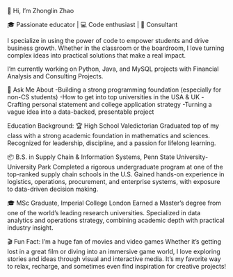 👋 Hi, I’m Zhonglin Zhao

🎓 Passionate educator | 💻 Code enthusiast | 🧠 Consultant

I specialize in using the power of code to empower students and drive business growth. Whether in the classroom or the boardroom, I love turning complex ideas into practical solutions that make a real impact.

I’m currently working on Python, Java, and MySQL projects with Financial Analysis and Consulting Projects.

💬 Ask Me About
-Building a strong programming foundation (especially for non-CS students)
-How to get into top universities in the USA & UK
-Crafting personal statement and college application strategy
-Turning a vague idea into a data-backed, presentable project
 
Education Background:
🏆 High School Valedictorian
Graduated top of my class with a strong academic foundation in mathematics and sciences. Recognized for leadership, discipline, and a passion for lifelong learning.

📦 B.S. in Supply Chain & Information Systems, Penn State University-University Park
Completed a rigorous undergraduate program at one of the top-ranked supply chain schools in the U.S. Gained hands-on experience in logistics, operations, procurement, and enterprise systems, with exposure to data-driven decision making.

🎓 MSc Graduate, Imperial College London
Earned a Master’s degree from one of the world’s leading research universities. Specialized in data analytics and operations strategy, combining academic depth with practical industry insight.

🎬 Fun Fact: I’m a huge fan of movies and video games
Whether it’s getting lost in a great film or diving into an immersive game world, I love exploring stories and ideas through visual and interactive media. It’s my favorite way to relax, recharge, and sometimes even find inspiration for creative projects!


<!--
**pegasus17717/pegasus17717** is a ✨ _special_ ✨ repository because its `README.md` (this file) appears on your GitHub profile.

Here are some ideas to get you started:

- 🔭 
- 🌱 I’m currently learning ...
- 👯 I’m looking to collaborate on ...
- 🤔 I’m looking for help with ...
- 💬 Ask me about ...
- 📫 How to reach me: ...
- 😄 Pronouns: ...
- ⚡ Fun fact: ...
-->
